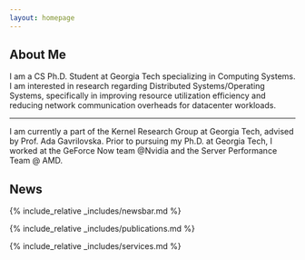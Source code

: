 ```yaml
---
layout: homepage
---
```


## About Me

 I am a CS Ph.D. Student at Georgia Tech specializing in Computing Systems. 
 I am interested in research regarding Distributed Systems/Operating Systems, specifically in
 improving resource utilization efficiency and reducing network communication overheads for datacenter workloads.

---

 I am currently a part of the Kernel Research Group at Georgia Tech, advised by Prof. Ada Gavrilovska.
 Prior to pursuing my Ph.D. at Georgia Tech, I worked at the GeForce Now team @Nvidia and the 
 Server Performance Team @ AMD. 

## News

{% include_relative _includes/newsbar.md %}

{% include_relative _includes/publications.md %}

{% include_relative _includes/services.md %}
